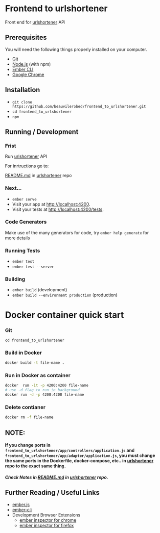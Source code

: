 # Frontend to urlshortener

Front end for [urlshortener](https://github.com/beauvilerobed/urlsshortener) API

## Prerequisites

You will need the following things properly installed on your computer.

* [Git](https://git-scm.com/)
* [Node.js](https://nodejs.org/) (with npm)
* [Ember CLI](https://ember-cli.com/)
* [Google Chrome](https://google.com/chrome/)

## Installation

* `git clone https://github.com/beauvilerobed/frontend_to_urlshortener.git`
* `cd frontend_to_urlshortener`
* `npm`

## Running / Development
### Frist
Run [urlshortener](https://github.com/beauvilerobed/urlsshortener) API

For inrtructions go to:

[README.md](https://github.com/beauvilerobed/urlshortener/blob/master/README.md) in [urlshortener](https://github.com/beauvilerobed/urlsshortener) repo

### Next...
* `ember serve`
* Visit your app at [http://localhost:4200](http://localhost:4200).
* Visit your tests at [http://localhost:4200/tests](http://localhost:4200/tests).

### Code Generators

Make use of the many generators for code, try `ember help generate` for more details

### Running Tests

* `ember test`
* `ember test --server`

### Building

* `ember build` (development)
* `ember build --environment production` (production)

# Docker container quick start
### Git
```
cd frontend_to_urlshortener
```

### Build in Docker
```bash
docker build -t file-name .
```

### Run in Docker as container 
```bash
docker  run -it -p 4200:4200 file-name
# use -d flag to run in background
docker run -d -p 4200:4200 file-name
```

### Delete contianer
```bash
docker rm -f file-name
```
## NOTE:

#### If you change ports in `frontend_to_urlshortener/app/controllers/application.js` and `frontend_to_urlshortener/app/adapter/application.js`, you must change the same ports in the Dockerfile, docker-compose, etc.. in [urlshortener](https://github.com/beauvilerobed/urlsshortener) repo to the exact same thing. 

##### Check Notes in [README.md](https://github.com/beauvilerobed/urlshortener/blob/master/README.md) in [urlshortener](https://github.com/beauvilerobed/urlsshortener) repo.

## Further Reading / Useful Links

* [ember.js](https://emberjs.com/)
* [ember-cli](https://ember-cli.com/)
* Development Browser Extensions
  * [ember inspector for chrome](https://chrome.google.com/webstore/detail/ember-inspector/bmdblncegkenkacieihfhpjfppoconhi)
  * [ember inspector for firefox](https://addons.mozilla.org/en-US/firefox/addon/ember-inspector/)
